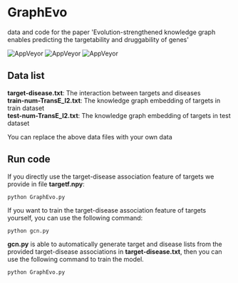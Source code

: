 # GraphEvo
data and code for the paper 'Evolution-strengthened knowledge graph enables predicting the targetability and druggability of genes'

![AppVeyor](https://img.shields.io/badge/tensorflow-1.13.1-brightgreen)
![AppVeyor](https://img.shields.io/badge/python-3.7.10-blue)
![AppVeyor](https://img.shields.io/badge/numpy-1.19.1-red)

## Data list
**target-disease.txt**: The interaction between targets and diseases \
**train-num-TransE_l2.txt**: The knowledge graph embedding of targets in train dataset\
**test-num-TransE_l2.txt**: The knowledge graph embedding of targets in test dataset 

You can replace the above data files with your own data

## Run code
If you directly use the target-disease association feature of targets we provide in file **targetf.npy**:
```
python GraphEvo.py
```

If you want to train the target-disease association feature of targets yourself, you can use the following command:
```
python gcn.py
```
**gcn.py** is able to automatically generate target and disease lists from the provided target-disease associations in **target-disease.txt**, then you can use the following command to train the model.
```
python GraphEvo.py
```
